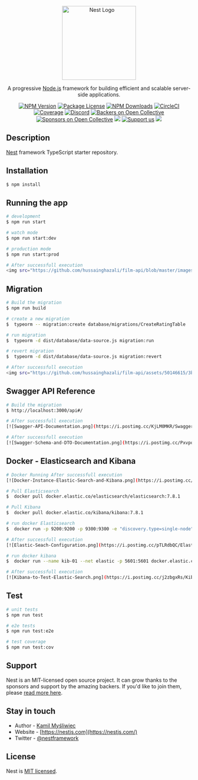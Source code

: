 <p align="center">
  <a href="http://nestjs.com/" target="blank"><img src="https://nestjs.com/img/logo-small.svg" width="200" alt="Nest Logo" /></a>
</p>

[circleci-image]: https://img.shields.io/circleci/build/github/nestjs/nest/master?token=abc123def456
[circleci-url]: https://circleci.com/gh/nestjs/nest

  <p align="center">A progressive <a href="http://nodejs.org" target="_blank">Node.js</a> framework for building efficient and scalable server-side applications.</p>
    <p align="center">
<a href="https://www.npmjs.com/~nestjscore" target="_blank"><img src="https://img.shields.io/npm/v/@nestjs/core.svg" alt="NPM Version" /></a>
<a href="https://www.npmjs.com/~nestjscore" target="_blank"><img src="https://img.shields.io/npm/l/@nestjs/core.svg" alt="Package License" /></a>
<a href="https://www.npmjs.com/~nestjscore" target="_blank"><img src="https://img.shields.io/npm/dm/@nestjs/common.svg" alt="NPM Downloads" /></a>
<a href="https://circleci.com/gh/nestjs/nest" target="_blank"><img src="https://img.shields.io/circleci/build/github/nestjs/nest/master" alt="CircleCI" /></a>
<a href="https://coveralls.io/github/nestjs/nest?branch=master" target="_blank"><img src="https://coveralls.io/repos/github/nestjs/nest/badge.svg?branch=master#9" alt="Coverage" /></a>
<a href="https://discord.gg/G7Qnnhy" target="_blank"><img src="https://img.shields.io/badge/discord-online-brightgreen.svg" alt="Discord"/></a>
<a href="https://opencollective.com/nest#backer" target="_blank"><img src="https://opencollective.com/nest/backers/badge.svg" alt="Backers on Open Collective" /></a>
<a href="https://opencollective.com/nest#sponsor" target="_blank"><img src="https://opencollective.com/nest/sponsors/badge.svg" alt="Sponsors on Open Collective" /></a>
  <a href="https://paypal.me/kamilmysliwiec" target="_blank"><img src="https://img.shields.io/badge/Donate-PayPal-ff3f59.svg"/></a>
    <a href="https://opencollective.com/nest#sponsor"  target="_blank"><img src="https://img.shields.io/badge/Support%20us-Open%20Collective-41B883.svg" alt="Support us"></a>
  <a href="https://twitter.com/nestframework" target="_blank"><img src="https://img.shields.io/twitter/follow/nestframework.svg?style=social&label=Follow"></a>
</p>
  <!--[![Backers on Open Collective](https://opencollective.com/nest/backers/badge.svg)](https://opencollective.com/nest#backer)
  [![Sponsors on Open Collective](https://opencollective.com/nest/sponsors/badge.svg)](https://opencollective.com/nest#sponsor)-->

## Description

[Nest](https://github.com/nestjs/nest) framework TypeScript starter repository.

## Installation

```bash
$ npm install
```

## Running the app

```bash
# development
$ npm run start

# watch mode
$ npm run start:dev

# production mode
$ npm run start:prod

# After successfull execution
<img src="https://github.com/hussainghazali/film-api/blob/master/images/Project%20Running%20Successfully.png" alt="Example Image">
```

## Migration

```bash
# Build the migration
$ npm run build

# create a new migration
$  typeorm -- migration:create database/migrations/CreateRatingTable

# run migration
$  typeorm -d dist/database/data-source.js migration:run

# revert migration
$  typeorm -d dist/database/data-source.js migration:revert

# After successfull execution
<img src="https://github.com/hussainghazali/film-api/assets/50146615/3b323013-3974-4703-9bb9-da2e75f5ec63" width="100" height="100"/>
```

## Swagger API Reference

```bash
# Build the migration
$ http://localhost:3000/api#/

# After successfull execution
[![Swagger-API-Documentation.png](https://i.postimg.cc/KjLM0MKR/Swagger-API-Documentation.png)](https://postimg.cc/WqNz3twv)

# After successfull execution
[![Swagger-Schema-and-DTO-Documentation.png](https://i.postimg.cc/PxvpqwQ2/Swagger-Schema-and-DTO-Documentation.png)](https://postimg.cc/Vr1LG5TC)
```

## Docker - Elasticsearch and Kibana

```bash
# Docker Running After successfull execution
[![Docker-Instance-Elastic-Search-and-Kibana.png](https://i.postimg.cc/G3DSsgMx/Docker-Instance-Elastic-Search-and-Kibana.png)](https://postimg.cc/LhHVcDFJ)

# Pull Elasticsearch
$  docker pull docker.elastic.co/elasticsearch/elasticsearch:7.8.1 

# Pull Kibana
$  docker pull docker.elastic.co/kibana/kibana:7.8.1  

# run docker Elasticsearch
$  docker run -p 9200:9200 -p 9300:9300 -e "discovery.type=single-node" docker.elastic.co/elasticsearch/elasticsearch:7.8.1

# After successfull execution
[![Elastic-Seach-Configuration.png](https://i.postimg.cc/pTLRdbQC/Elastic-Seach-Configuration.png)](https://postimg.cc/94Kvxknw)

# run docker kibana
$  docker run --name kib-01 --net elastic -p 5601:5601 docker.elastic.co/kibana/kibana:7.8.1

# After successfull execution
[![Kibana-to-Test-Elastic-Search.png](https://i.postimg.cc/j2zbgxRs/Kibana-to-Test-Elastic-Search.png)](https://postimg.cc/N2fSLwyV)
```

## Test

```bash
# unit tests
$ npm run test

# e2e tests
$ npm run test:e2e

# test coverage
$ npm run test:cov
```

## Support

Nest is an MIT-licensed open source project. It can grow thanks to the sponsors and support by the amazing backers. If you'd like to join them, please [read more here](https://docs.nestjs.com/support).

## Stay in touch

- Author - [Kamil Myśliwiec](https://kamilmysliwiec.com)
- Website - [https://nestjs.com](https://nestjs.com/)
- Twitter - [@nestframework](https://twitter.com/nestframework)

## License

Nest is [MIT licensed](LICENSE).
